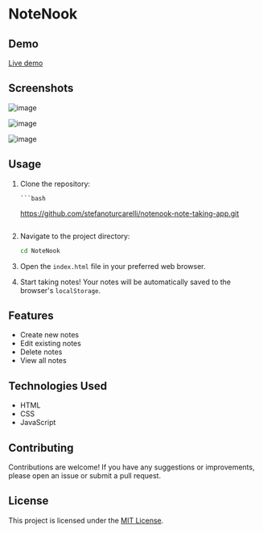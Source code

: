 # NoteNook

## Demo

[Live demo]([https://stefanoturcarelli.github.io/notenook-note-taking-app/](https://stefanoturcarelli.github.io/notenook-note-taking-app/))

## Screenshots

![image](https://github.com/stefanoturcarelli/notenook-note-taking-app/assets/67341828/fedde927-f030-4aa2-93f0-a9dc92248333)

![image](https://github.com/stefanoturcarelli/notenook-note-taking-app/assets/67341828/c37b21db-4740-483f-b055-8a4c7a910b2e)

![image](https://github.com/stefanoturcarelli/notenook-note-taking-app/assets/67341828/6a19ea1f-cd99-48be-ae2a-9dcc6a706ff0)

## Usage

1.  Clone the repository:

        ```bash

    https://github.com/stefanoturcarelli/notenook-note-taking-app.git

    ```

    ```

2.  Navigate to the project directory:

    ```bash
    cd NoteNook
    ```

3.  Open the `index.html` file in your preferred web browser.

4.  Start taking notes! Your notes will be automatically saved to the browser's `localStorage`.

## Features

- Create new notes
- Edit existing notes
- Delete notes
- View all notes

## Technologies Used

- HTML
- CSS
- JavaScript

## Contributing

Contributions are welcome! If you have any suggestions or improvements, please open an issue or submit a pull request.

## License

This project is licensed under the [MIT License](https://opensource.org/licenses/MIT).

